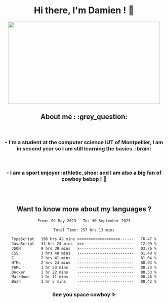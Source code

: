 <div align="center">
<h1>Hi there, I'm Damien ! 👋 </h1>
<img src="https://media.giphy.com/media/11KzOet1ElBDz2/giphy.gif" width="480" height="258" /> 
 <h2>About me : :grey_question: </h2>
 <br>
<h3>- I'm a student at the computer science IUT of Montpellier, I am in second year so I am still learning the basics. :brain: </h3>
 <br>
<h3>- I am a sport enjoyer :athletic_shoe: and I am also a big fan of cowboy bebop ! 🤠 <h3>
 <br>
 
  <h2>Want to know more about my languages ?</h2>

 <!--START_SECTION:waka-->

```txt
From: 02 May 2023 - To: 30 September 2023

Total Time: 257 hrs 13 mins

TypeScript   196 hrs 42 mins >>>>>>>>>>>>>>>>>>>------   76.47 %
JavaScript   33 hrs 24 mins  >>>----------------------   12.99 %
JSON         9 hrs 39 mins   >------------------------   03.76 %
CSS          3 hrs 48 mins   -------------------------   01.48 %
C            2 hrs 41 mins   -------------------------   01.04 %
HTML         2 hrs 24 mins   -------------------------   00.93 %
YAML         1 hr 53 mins    -------------------------   00.73 %
Docker       1 hr 22 mins    -------------------------   00.53 %
Markdown     1 hr 11 mins    -------------------------   00.46 %
Bash         1 hr 5 mins     -------------------------   00.42 %
```

<!--END_SECTION:waka-->
 
 
 <!--
 <p align="center">
           <img src="https://wakatime.com/share/@b21fb822-1b1e-4a56-b3ac-d647f03795fd/3d8fc332-54a6-4d29-9469-965955d6e018.svg"/>
 </p>
 <p align="center">
  <img src="https://wakatime.com/share/@b21fb822-1b1e-4a56-b3ac-d647f03795fd/5d7b153c-4137-40c1-8270-25e516f9619c.svg"/>
 </p>
 -->
 
<h3> See you space cowboy ✨ </h3>

</div>


 

